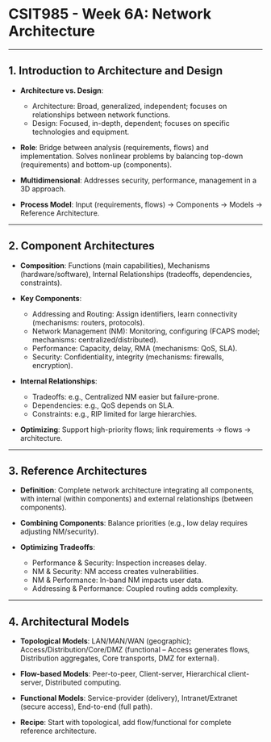 # CSIT985 - Week 6A: Network Architecture

---

## 1. Introduction to Architecture and Design
- **Architecture vs. Design**:
  - Architecture: Broad, generalized, independent; focuses on relationships between network functions.
  - Design: Focused, in-depth, dependent; focuses on specific technologies and equipment.

- **Role**: Bridge between analysis (requirements, flows) and implementation. Solves nonlinear problems by balancing top-down (requirements) and bottom-up (components).

- **Multidimensional**: Addresses security, performance, management in a 3D approach.

- **Process Model**: Input (requirements, flows) → Components → Models → Reference Architecture.

---

## 2. Component Architectures
- **Composition**: Functions (main capabilities), Mechanisms (hardware/software), Internal Relationships (tradeoffs, dependencies, constraints).

- **Key Components**:
  - Addressing and Routing: Assign identifiers, learn connectivity (mechanisms: routers, protocols).
  - Network Management (NM): Monitoring, configuring (FCAPS model; mechanisms: centralized/distributed).
  - Performance: Capacity, delay, RMA (mechanisms: QoS, SLA).
  - Security: Confidentiality, integrity (mechanisms: firewalls, encryption).

- **Internal Relationships**:
  - Tradeoffs: e.g., Centralized NM easier but failure-prone.
  - Dependencies: e.g., QoS depends on SLA.
  - Constraints: e.g., RIP limited for large hierarchies.

- **Optimizing**: Support high-priority flows; link requirements → flows → architecture.

---

## 3. Reference Architectures
- **Definition**: Complete network architecture integrating all components, with internal (within components) and external relationships (between components).

- **Combining Components**: Balance priorities (e.g., low delay requires adjusting NM/security).

- **Optimizing Tradeoffs**:
  - Performance & Security: Inspection increases delay.
  - NM & Security: NM access creates vulnerabilities.
  - NM & Performance: In-band NM impacts user data.
  - Addressing & Performance: Coupled routing adds complexity.

---

## 4. Architectural Models
- **Topological Models**: LAN/MAN/WAN (geographic); Access/Distribution/Core/DMZ (functional – Access generates flows, Distribution aggregates, Core transports, DMZ for external).

- **Flow-based Models**: Peer-to-peer, Client-server, Hierarchical client-server, Distributed computing.

- **Functional Models**: Service-provider (delivery), Intranet/Extranet (secure access), End-to-end (full path).

- **Recipe**: Start with topological, add flow/functional for complete reference architecture.